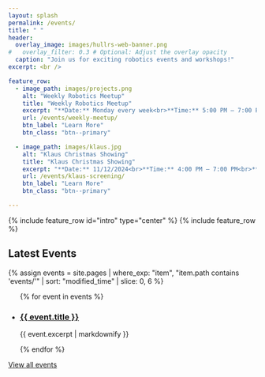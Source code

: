 ```yaml
---
layout: splash
permalink: /events/
title: " "
header:
  overlay_image: images/hullrs-web-banner.png
#   overlay_filter: 0.3 # Optional: Adjust the overlay opacity
  caption: "Join us for exciting robotics events and workshops!"
excerpt: <br />

feature_row:
  - image_path: images/projects.png
    alt: "Weekly Robotics Meetup"
    title: "Weekly Robotics Meetup"
    excerpt: "**Date:** Monday every week<br>**Time:** 5:00 PM – 7:00 PM<br>**Location:** Robotics Lab, University of Hull<br>"
    url: /events/weekly-meetup/
    btn_label: "Learn More"
    btn_class: "btn--primary"

  - image_path: images/klaus.jpg
    alt: "Klaus Christmas Showing"
    title: "Klaus Christmas Showing"
    excerpt: "**Date:** 11/12/2024<br>**Time:** 4:00 PM – 7:00 PM<br>**Location:** HIVE, University of Hull<br>"
    url: /events/klaus-screening/
    btn_label: "Learn More"
    btn_class: "btn--primary"

---
```

{% include feature_row id="intro" type="center" %}
{% include feature_row %}

## Latest Events

{% assign events = site.pages | where_exp: "item", "item.path contains 'events/'" | sort: "modified_time" | slice: 0, 6 %}

<ul class="recent-events">
  {% for event in events %}
  <li class="event-post">
    <h3><a href="{{ event.url }}">{{ event.title }}</a></h3>
    <p>{{ event.excerpt | markdownify }}</p>
  </li>
  {% endfor %}
</ul>

[View all events](/events/all-events/)